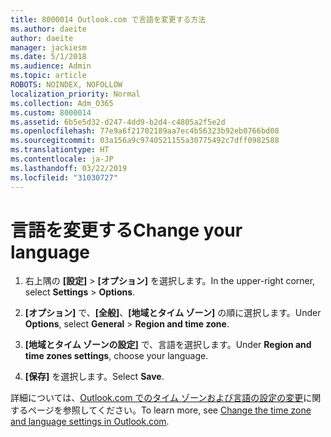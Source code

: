 ```yaml
---
title: 8000014 Outlook.com で言語を変更する方法
ms.author: daeite
author: daeite
manager: jackiesm
ms.date: 5/1/2018
ms.audience: Admin
ms.topic: article
ROBOTS: NOINDEX, NOFOLLOW
localization_priority: Normal
ms.collection: Adm_O365
ms.custom: 8000014
ms.assetid: 6b5e5d32-d247-4dd9-b2d4-c4805a2f5e2d
ms.openlocfilehash: 77e9a6f21702189aa7ec4b56323b92eb0766bd08
ms.sourcegitcommit: 03a156a9c9740521155a30775492c7dff0982588
ms.translationtype: HT
ms.contentlocale: ja-JP
ms.lasthandoff: 03/22/2019
ms.locfileid: "31030727"
---
```

# <a name="change-your-language"></a><span data-ttu-id="5c955-102">言語を変更する</span><span class="sxs-lookup"><span data-stu-id="5c955-102">Change your language</span></span>

1. <span data-ttu-id="5c955-103">右上隅の **[設定]** \> **[オプション]** を選択します。</span><span class="sxs-lookup"><span data-stu-id="5c955-103">In the upper-right corner, select **Settings** \> **Options**.</span></span>
    
2. <span data-ttu-id="5c955-104">**[オプション]** で、**[全般]**、**[地域とタイム ゾーン]** の順に選択します。</span><span class="sxs-lookup"><span data-stu-id="5c955-104">Under **Options**, select **General** \> **Region and time zone**.</span></span>
    
3. <span data-ttu-id="5c955-105">**[地域とタイム ゾーンの設定]** で、言語を選択します。</span><span class="sxs-lookup"><span data-stu-id="5c955-105">Under **Region and time zones settings**, choose your language.</span></span>
    
4. <span data-ttu-id="5c955-106">**[保存]** を選択します。</span><span class="sxs-lookup"><span data-stu-id="5c955-106">Select **Save**.</span></span>
    
<span data-ttu-id="5c955-107">詳細については、[Outlook.com でのタイム ゾーンおよび言語の設定の変更](https://go.microsoft.com/fwlink/p/?linkid=873132)に関するページを参照してください。</span><span class="sxs-lookup"><span data-stu-id="5c955-107">To learn more, see [Change the time zone and language settings in Outlook.com](https://go.microsoft.com/fwlink/p/?linkid=873132).</span></span>
  

